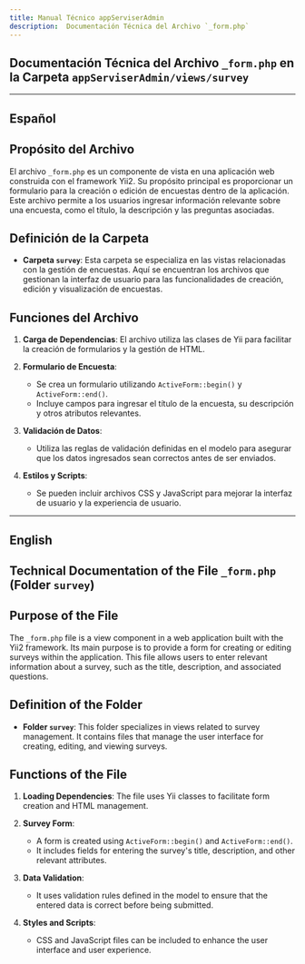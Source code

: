```yaml
---
title: Manual Técnico appServiserAdmin
description:  Documentación Técnica del Archivo `_form.php`
---
```


## Documentación Técnica del Archivo `_form.php` en la Carpeta `appServiserAdmin/views/survey`

---

## Español

## Propósito del Archivo
El archivo `_form.php` es un componente de vista en una aplicación web construida con el framework Yii2. Su propósito principal es proporcionar un formulario para la creación o edición de encuestas dentro de la aplicación. Este archivo permite a los usuarios ingresar información relevante sobre una encuesta, como el título, la descripción y las preguntas asociadas.

## Definición de la Carpeta
- **Carpeta `survey`**: Esta carpeta se especializa en las vistas relacionadas con la gestión de encuestas. Aquí se encuentran los archivos que gestionan la interfaz de usuario para las funcionalidades de creación, edición y visualización de encuestas.

## Funciones del Archivo
1. **Carga de Dependencias**: El archivo utiliza las clases de Yii para facilitar la creación de formularios y la gestión de HTML.
  
2. **Formulario de Encuesta**: 
   - Se crea un formulario utilizando `ActiveForm::begin()` y `ActiveForm::end()`.
   - Incluye campos para ingresar el título de la encuesta, su descripción y otros atributos relevantes.

3. **Validación de Datos**: 
   - Utiliza las reglas de validación definidas en el modelo para asegurar que los datos ingresados sean correctos antes de ser enviados.

4. **Estilos y Scripts**: 
   - Se pueden incluir archivos CSS y JavaScript para mejorar la interfaz de usuario y la experiencia de usuario.

---

## English

## Technical Documentation of the File `_form.php` (Folder `survey`)

## Purpose of the File
The `_form.php` file is a view component in a web application built with the Yii2 framework. Its main purpose is to provide a form for creating or editing surveys within the application. This file allows users to enter relevant information about a survey, such as the title, description, and associated questions.

## Definition of the Folder
- **Folder `survey`**: This folder specializes in views related to survey management. It contains files that manage the user interface for creating, editing, and viewing surveys.

## Functions of the File
1. **Loading Dependencies**: The file uses Yii classes to facilitate form creation and HTML management.
  
2. **Survey Form**: 
   - A form is created using `ActiveForm::begin()` and `ActiveForm::end()`.
   - It includes fields for entering the survey's title, description, and other relevant attributes.

3. **Data Validation**: 
   - It uses validation rules defined in the model to ensure that the entered data is correct before being submitted.

4. **Styles and Scripts**: 
   - CSS and JavaScript files can be included to enhance the user interface and user experience.